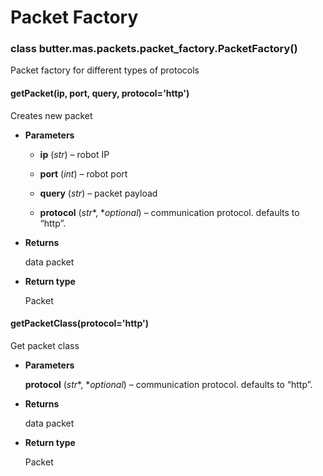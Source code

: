 # Packet Factory


### class butter.mas.packets.packet_factory.PacketFactory()
Packet factory for different types of protocols


#### getPacket(ip, port, query, protocol='http')
Creates new packet


* **Parameters**

    * **ip** (*str*) – robot IP

    * **port** (*int*) – robot port

    * **query** (*str*) – packet payload

    * **protocol** (*str**, **optional*) – communication protocol. defaults to “http”.



* **Returns**

    data packet



* **Return type**

    Packet



#### getPacketClass(protocol='http')
Get packet class


* **Parameters**

    **protocol** (*str**, **optional*) – communication protocol. defaults to “http”.



* **Returns**

    data packet



* **Return type**

    Packet
